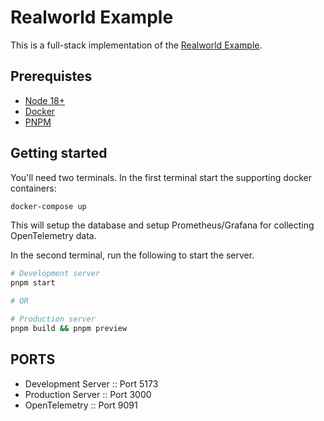 # Realworld Example

This is a full-stack implementation of the [Realworld Example](https://realworld-docs.netlify.app/).

## Prerequistes

- [Node 18+](https://github.com/nvm-sh/nvm)
- [Docker](https://www.docker.com/products/docker-desktop/)
- [PNPM](https://pnpm.io/installation)

## Getting started

You'll need two terminals. In the first terminal start the supporting docker containers:

```sh
docker-compose up
```

This will setup the database and setup Prometheus/Grafana for collecting OpenTelemetry data.

In the second terminal, run the following to start the server.

```sh
# Development server
pnpm start

# OR

# Production server
pnpm build && pnpm preview
```

## PORTS

- Development Server :: Port 5173
- Production Server :: Port 3000
- OpenTelemetry :: Port 9091
